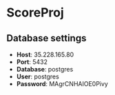# ScoreProj

## Database settings

* **Host**: 35.228.165.80
* **Port**: 5432
* **Database**: postgres
* **User**: postgres
* **Password**: MAgrCNHAIOE0Pivy
